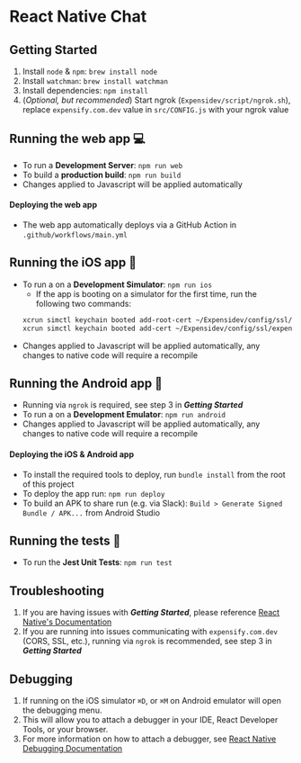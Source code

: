 # React Native Chat

## Getting Started
1. Install `node` & `npm`: `brew install node`
2. Install `watchman`: `brew install watchman`
3. Install dependencies: `npm install`
4. (_Optional, but recommended_) Start ngrok (`Expensidev/script/ngrok.sh`), replace `expensify.com.dev` value in `src/CONFIG.js` with your ngrok value

## Running the web app 💻
* To run a **Development Server**: `npm run web`
* To build a **production build**: `npm run build`
* Changes applied to Javascript will be applied automatically

#### Deploying the web app
* The web app automatically deploys via a GitHub Action in `.github/workflows/main.yml`

## Running the iOS app 📱
* To run a on a **Development Simulator**: `npm run ios`
    * If the app is booting on a simulator for the first time, run the following two commands:
    ```bash
    xcrun simctl keychain booted add-root-cert ~/Expensidev/config/ssl/rootCA.crt #Adds root cert and trusts it
    xcrun simctl keychain booted add-cert ~/Expensidev/config/ssl/expensify.com.dev.pem #Adds .dev cert and trusts it
    ```
* Changes applied to Javascript will be applied automatically, any changes to native code will require a recompile

## Running the Android app 🤖
* Running via `ngrok` is required, see step 3 in **_Getting Started_**
* To run a on a **Development Emulator**: `npm run android`
* Changes applied to Javascript will be applied automatically, any changes to native code will require a recompile

#### Deploying the iOS & Android app
* To install the required tools to deploy, run `bundle install` from the root of this project
* To deploy the app run: `npm run deploy`
* To build an APK to share run (e.g. via Slack): `Build > Generate Signed Bundle / APK...` from Android Studio 

## Running the tests 🎰
* To run the **Jest Unit Tests**: `npm run test`

## Troubleshooting
1. If you are having issues with **_Getting Started_**, please reference [React Native's Documentation](https://reactnative.dev/docs/environment-setup)
2. If you are running into issues communicating with `expensify.com.dev` (CORS, SSL, etc.), running via `ngrok` is recommended, see step 3 in **_Getting Started_**

## Debugging
1. If running on the iOS simulator `⌘D`, or `⌘M` on Android emulator will open the debugging menu. 
2. This will allow you to attach a debugger in your IDE, React Developer Tools, or your browser. 
3. For more information on how to attach a debugger, see [React Native Debugging Documentation](https://reactnative.dev/docs/debugging#chrome-developer-tools)
